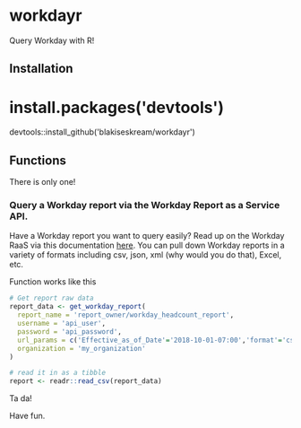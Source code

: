 # workdayr

Query Workday with R!

## Installation
  
  # install.packages('devtools')
  devtools::install_github('blakiseskream/workdayr')

## Functions

There is only one!

### Query a Workday report via the Workday Report as a Service API.

Have a Workday report you want to query easily? Read up on the Workday RaaS via this documentation [here](https://docs.workato.com/connectors/workday/workday_raas.html). You can pull down Workday reports in a variety of formats including csv, json, xml (why would you do that), Excel, etc.

Function works like this
 
```r
# Get report raw data
report_data <- get_workday_report(
  report_name = 'report_owner/workday_headcount_report', 
  username = 'api_user', 
  password = 'api_password', 
  url_params = c('Effective_as_of_Date'='2018-10-01-07:00','format'='csv'), 
  organization = 'my_organization'
)

# read it in as a tibble
report <- readr::read_csv(report_data)
```

Ta da!

Have fun.
